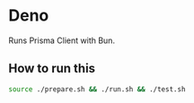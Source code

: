 # Deno

Runs Prisma Client with Bun.

## How to run this

```sh
source ./prepare.sh && ./run.sh && ./test.sh
```

